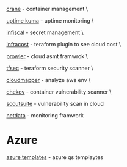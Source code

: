 [crane](https://github.com/InfuseAI/crane) - container management \ 

[uptime kuma](https://github.com/louislam/uptime-kuma) - uptime monitoring \

[infiscal](https://github.com/Infisical/infisical) - secret management \

[infracost](https://github.com/infracost/infracost) - teraform plugin to see cloud cost \

[prowler](https://github.com/prowler-cloud/prowler) - cloud asmt framwrok \

[tfsec](https://github.com/aquasecurity/tfsec) - teraform security scanner \

[cloudmapper](https://github.com/duo-labs/cloudmapper) - analyze aws env \

[chekov](https://github.com/bridgecrewio/checkov) - container vulnerability scanner \

[scoutsuite](https://github.com/nccgroup/ScoutSuite) - vulnerability scan in cloud

[netdata](https://github.com/netdata/netdata) - monitoring framwork

# Azure

[azure templates](https://github.com/Azure/azure-quickstart-templates) - azure qs templaytes
